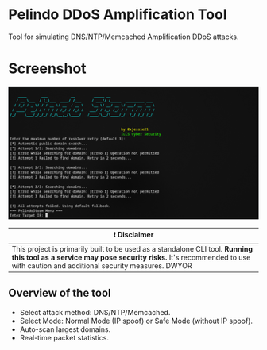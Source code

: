 # Pelindo DDoS Amplification Tool
Tool for simulating DNS/NTP/Memcached Amplification DDoS attacks.

# Screenshot
![Pelindo Storm](https://github.com/0xjessie21/Pelindo-Storm/blob/main/PelindoStorm.png)

| :exclamation:  **Disclaimer**  |
|---------------------------------|
| This project is primarily built to be used as a standalone CLI tool. **Running this tool as a service may pose security risks.** It's recommended to use with caution and additional security measures. DWYOR |

## Overview of the tool

* Select attack method: DNS/NTP/Memcached.
* Select Mode: Normal Mode (IP spoof) or Safe Mode (without IP spoof).
* Auto-scan largest domains.
* Real-time packet statistics.
